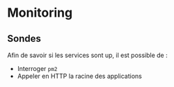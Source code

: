 # Monitoring

## Sondes

Afin de savoir si les services sont up, il est possible de :
- Interroger `pm2`
- Appeler en HTTP la racine des applications